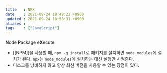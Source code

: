 ```yaml
---
title   : NPX 
date    : 2021-09-24 18:49:22 +0900
updated : 2021-09-24 18:58:31 +0900
aliases : 
tags    : ["JavaScript"] 
---
```

**N**ode **P**ackage e**X**ecute  
- [[NPM]]을 사용할 때, `npm -g install`로 패키지를 설치하면 `node_modules`에 설치가 된다. `npx`는 `node_modules`에 설치하는 대신 실행만 시켜준다.  
- 디스크를 낭비하지 않고 항상 최신 버전을 사용할 수 있는 장점이 있다.
